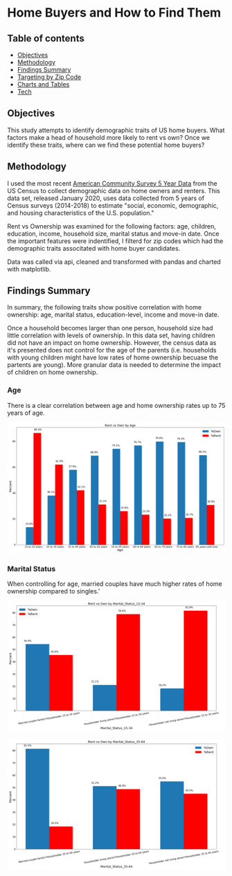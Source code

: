 # Home Buyers and How to Find Them

## Table of contents

* [Objectives](#Objectives)
* [Methodology](#Methodology)
* [Findings Summary](#Findings-Summary)
* [Targeting by Zip Code](#Targeting-by-Zip-Code)
* [Charts and Tables](#Charts-and-Tables)
* [Tech](#Tech)

## Objectives
This study attempts to identify demographic traits of US home buyers. What factors make a head of household more likely to rent vs own? Once we identify these traits, where can we find these potential home buyers?

## Methodology
I used the most recent [American Community Survey 5 Year Data](https://www.census.gov/data/developers/data-sets/acs-5year.html) from the US Census to collect demographic data on home owners and renters. This data set, released January 2020, uses data collected from 5 years of Census surveys (2014-2018) to estimate "social, economic, demographic, and housing characteristics of the U.S. population."

Rent vs Ownership was examined for the following factors: age, children, education, income, household size, marital status and move-in date. Once the important features were indentified, I filterd for zip codes which had the demographic traits associtated with home buyer candidates.  

Data was called via api, cleaned and transformed with pandas and charted with matplotlib.

## Findings Summary

In summary, the following traits show positive correlation with home ownership: age, marital status, education-level, income and move-in date.

Once a household becomes larger than one person, household size had little correlation with levels of ownership. In this data set, having children did not have an impact on home ownership. However, the census data as it's presented does not control for the age of the parents (i.e. households with young children might have low rates of home ownership becuase the partents are young). More granular data is needed to determine the impact of children on home ownership. 

### Age

There is a clear correlation between age and home ownership rates up to 75 years of age. 

![age](/images/Age.png)

### Marital Status

When controlling for age, married couples have much higher rates of home ownership compared to singles.'

![34married](/images/Marital_Status_15-34.png)

![64married](/images/Marital_Status_35-64.png)

